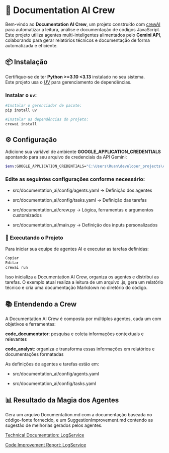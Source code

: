 # 📑 Documentation AI Crew

Bem-vindo ao **Documentation AI Crew**, um projeto construído com [crewAI](https://crewai.com) para automatizar a leitura, análise e documentação de códigos JavaScript. Este projeto utiliza agentes multi-inteligentes alimentados pelo **Gemini API**, colaborando para gerar relatórios técnicos e documentação de forma automatizada e eficiente.

## 📦 Instalação

Certifique-se de ter **Python >=3.10 <3.13** instalado no seu sistema.  
Este projeto usa o [UV](https://docs.astral.sh/uv/) para gerenciamento de dependências.

### Instalar o `uv`:
```bash
#Instalar o gerenciador de pacote:
pip install uv

#Instalar as dependências do projeto:
crewai install
```

## ⚙️ Configuração
Adicione sua variável de ambiente **GOOGLE_APPLICATION_CREDENTIALS** apontando para seu arquivo de credenciais da API Gemini:

```bash
$env:GOOGLE_APPLICATION_CREDENTIALS="C:\Users\Ruan\developer_projects\crewai\documentation_ai\credentials\meu-credentials.json"
```

### Edite as seguintes configurações conforme necessário:

- src/documentation_ai/config/agents.yaml → Definição dos agentes

- src/documentation_ai/config/tasks.yaml → Definição das tarefas

- src/documentation_ai/crew.py → Lógica, ferramentas e argumentos customizados

- src/documentation_ai/main.py → Definição dos inputs personalizados

### 🚀 Executando o Projeto
Para iniciar sua equipe de agentes AI e executar as tarefas definidas:

```bash
Copiar
Editar
crewai run
```
Isso inicializa a Documentation AI Crew, organiza os agentes e distribui as tarefas.
O exemplo atual realiza a leitura de um arquivo .js, gera um relatório técnico e cria uma documentação Markdown no diretório do código.

## 📚 Entendendo a Crew
A Documentation AI Crew é composta por múltiplos agentes, cada um com objetivos e ferramentas:

**code_documentator**: pesquisa e coleta informações contextuais e relevantes

**code_analyst**: organiza e transforma essas informações em relatórios e documentações formatadas

As definições de agentes e tarefas estão em:

- src/documentation_ai/config/agents.yaml

- src/documentation_ai/config/tasks.yaml

## 📊 Resultado da Magia dos Agentes
Gera um arquivo Documentation.md com a documentação baseada no código-fonte fornecido, e um SuggestionImprovement.md contendo as sugestão de melhorias gerados pelos agentes.

[Technical Documentation: LogService](https://github.com/Ruan-Rita/auto_documentation_by_ai/blob/main/src/code_base/Documentation.md)

[Code Improvement Report: LogService](https://github.com/Ruan-Rita/auto_documentation_by_ai/blob/main/src/code_base/SuggestionImprovement.md)

